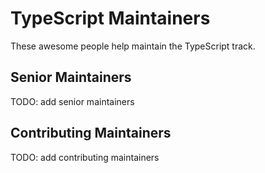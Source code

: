# TypeScript Maintainers

These awesome people help maintain the TypeScript track.

## Senior Maintainers

TODO: add senior maintainers

## Contributing Maintainers

TODO: add contributing maintainers
